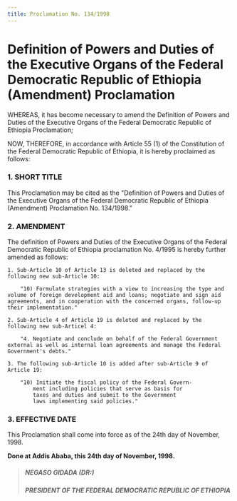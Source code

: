 ```yaml
---
title: Proclamation No. 134/1998
---
```


# Definition of Powers and Duties of the Executive Organs of the Federal Democratic Republic of Ethiopia (Amendment) Proclamation

WHEREAS, it has become necessary to amend the Definition of Powers and Duties of the Executive Organs of the Federal Democratic Republic of Ethiopia Proclamation;

NOW, THEREFORE, in accordance with Article 55 (1) of the Constitution of the Federal Democratic Republic of Ethiopia, it is hereby proclaimed as follows:

### 1. SHORT TITLE

This Proclamation may be cited as the "Definition of Powers and Duties of the Executive Organs of the Federal Democratic Republic of Ethiopia (Amendment) Proclamation No. 134/1998."

### 2. AMENDMENT

The definition of Powers and Duties of the Executive Organs of the Federal Democratic Republic of Ethiopia proclamation No. 4/1995 is hereby further amended as follows:

    1. Sub-Article 10 of Article 13 is deleted and replaced by the following new sub-Article 10:

        "10) Formulate strategies with a view to increasing the type and volume of foreign development aid and loans; negotiate and sign aid agreements, and in cooperation with the concerned organs, follow-up their implementation."

    2. Sub-Article 4 of Article 19 is deleted and replaced by the following new sub-Articel 4:

        "4. Negotiate and conclude on behalf of the Federal Government external as well as internal loan agreements and manage the Federal Government's debts."

    3. The following sub-Article 10 is added after sub-Article 9 of Article 19:

        "10) Initiate the fiscal policy of the Federal Govern-
            ment including policies that serve as basis for
            taxes and duties and submit to the Government
            laws implementing said policies."

### 3. EFFECTIVE DATE

This Proclamation shall come into force as of the 24th day of November, 1998.

**Done at Addis Ababa, this 24th day of November, 1998.**

> ##### NEGASO GIDADA (DR:)
>
> ##### PRESIDENT OF THE FEDERAL DEMOCRATIC REPUBLIC OF ETHIOPIA